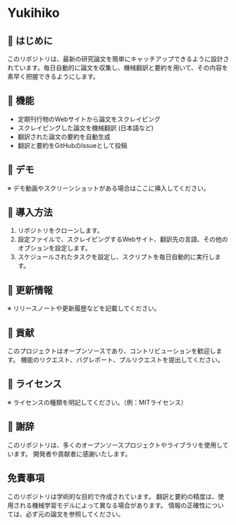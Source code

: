 # Yukihiko

## 🌟 はじめに

このリポジトリは、最新の研究論文を簡単にキャッチアップできるように設計されています。毎日自動的に論文を収集し、機械翻訳と要約を用いて、その内容を素早く把握できるようにします。

## 🚀  機能

* 定期刊行物のWebサイトから論文をスクレイピング
* スクレイピングした論文を機械翻訳 (日本語など)
* 翻訳された論文の要約を自動生成
* 翻訳と要約をGitHubのIssueとして投稿

## 🎥 デモ

※ デモ動画やスクリーンショットがある場合はここに挿入してください。

## 🚀  導入方法

1. リポジトリをクローンします。
2. 設定ファイルで、スクレイピングするWebサイト、翻訳先の言語、その他のオプションを設定します。
3. スケジュールされたタスクを設定し、スクリプトを毎日自動的に実行します。

## 📝 更新情報

※ リリースノートや更新履歴などを記載してください。

## 🤝  貢献

このプロジェクトはオープンソースであり、コントリビューションを歓迎します。 機能のリクエスト、バグレポート、プルリクエストを提出してください。

## 📄 ライセンス

※ ライセンスの種類を明記してください。（例：MITライセンス）

## 🙏  謝辞

このリポジトリは、多くのオープンソースプロジェクトやライブラリを使用しています。 開発者や貢献者に感謝いたします。

## 免責事項

このリポジトリは学術的な目的で作成されています。 翻訳と要約の精度は、使用される機械学習モデルによって異なる場合があります。 情報の正確性については、必ず元の論文を参照してください。 
